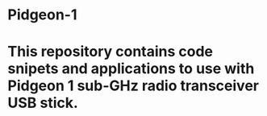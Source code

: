 # Pidgeon-1
#
# This repository contains code snipets and applications to use with Pidgeon 1 sub-GHz radio transceiver USB stick.
